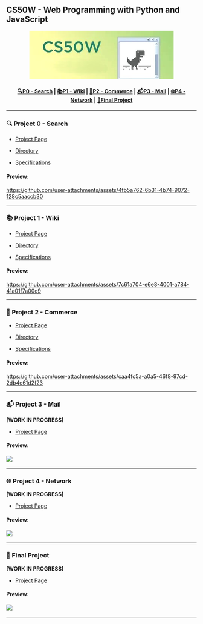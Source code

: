 ## CS50W - Web Programming with Python and JavaScript

<a href="https://cs50.harvard.edu/web/2020/">
  <p align="center">
    <img src="https://raw.githubusercontent.com/e0406370/web50/assets/assets/cs50w.jpg">
  </p>
</a>

#### <div align="center"> [🔍P0 - Search](#-project-0---search) | [📚P1 - Wiki](#-project-1---wiki) | [🛒P2 - Commerce](#-project-2---commerce) | [📬P3 - Mail](#-project-3---mail) | [🌐P4 - Network](#-project-4---network) | [🚀Final Project](#-final-project) </div>

---

### 🔍 Project 0 - Search

- [Project Page](https://cs50.harvard.edu/web/2020/projects/0/search/)

- [Directory](./project_0_search)

- [Specifications](./project_0_search/specification.md)

#### Preview:

https://github.com/user-attachments/assets/4fb5a762-6b31-4b74-9072-128c5aaccb30

---

### 📚 Project 1 - Wiki

- [Project Page](https://cs50.harvard.edu/web/2020/projects/1/wiki/)

- [Directory](./project_1_wiki)

- [Specifications](./project_1_wiki/specification.md)

#### Preview:

https://github.com/user-attachments/assets/7c61a704-e6e8-4001-a784-41a01f7a00e9

---

### 🛒 Project 2 - Commerce

- [Project Page](https://cs50.harvard.edu/web/2020/projects/2/commerce/)

- [Directory](./project_2_commerce)

- [Specifications](./project_2_commerce/specification.md)

#### Preview:

https://github.com/user-attachments/assets/caa4fc5a-a0a5-46f8-97cd-2db4e61d2f23

---

### 📬 Project 3 - Mail

**[WORK IN PROGRESS]**

- [Project Page](https://cs50.harvard.edu/web/2020/projects/3/mail/)

#### Preview:

[![](https://markdown-videos-api.jorgenkh.no/youtube/dQw4w9WgXcQ)](https://youtu.be/dQw4w9WgXcQ)

---

### 🌐 Project 4 - Network

**[WORK IN PROGRESS]**

- [Project Page](https://cs50.harvard.edu/web/2020/projects/4/network/)

#### Preview:

[![](https://markdown-videos-api.jorgenkh.no/youtube/dQw4w9WgXcQ)](https://youtu.be/dQw4w9WgXcQ)

---

### 🚀 Final Project

**[WORK IN PROGRESS]**

- [Project Page](https://cs50.harvard.edu/web/2020/projects/final/capstone/)

#### Preview:

[![](https://markdown-videos-api.jorgenkh.no/youtube/dQw4w9WgXcQ)](https://youtu.be/dQw4w9WgXcQ)

---
